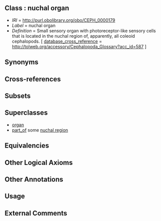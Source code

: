 
## Class : nuchal organ

 * *IRI* = http://purl.obolibrary.org/obo/CEPH_0000179
 * *Label* = nuchal organ
 * *Definition* = Small sensory organ with photoreceptor-like sensory cells that is located in the nuchal region of, apparently, all coleoid cephalopods. [ [database_cross_reference](../../ef/oboInOwl#hasDbXref.md) = http://tolweb.org/accessory/Cephalopoda_Glossary?acc_id=587 ]

## Synonyms


## Cross-references


## Subsets


## Superclasses

 * [organ](../../UBERON/62/UBERON_0000062.md)
 * [part_of](../../BFO/50/BFO_0000050.md) some [nuchal region](../../CEPH/80/CEPH_0000180.md)

## Equivalencies


## Other Logical Axioms


## Other Annotations


## Usage


## External Comments

